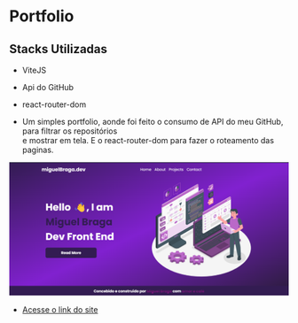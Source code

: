 # Portfolio

## Stacks Utilizadas

- ViteJS
- Api do GitHub
- react-router-dom

- Um simples portfolio, aonde foi feito o consumo de API do meu GitHub, para filtrar os repositórios <br />
e mostrar em tela. E o react-router-dom para fazer o roteamento das paginas.

<p align="center">
  <img src="src/assets/Captura de tela 2023-11-28 072508.png" />
</p>

- [Acesse o link do site](https://miguelhttp.github.io/projeto/)